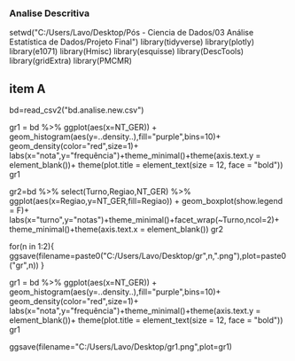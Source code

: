 ### Analise Descritiva

setwd("C:/Users/Lavo/Desktop/Pós - Ciencia de Dados/03 Análise Estatística de Dados/Projeto Final")
library(tidyverse)
library(plotly)
library(e1071)
library(Hmisc)
library(esquisse)
library(DescTools)
library(gridExtra)
library(PMCMR)

## item A

bd=read_csv2("bd.analise.new.csv")

gr1 = bd %>% ggplot(aes(x=NT_GER)) + 
  geom_histogram(aes(y=..density..),fill="purple",bins=10)+
  geom_density(color="red",size=1)+
  labs(x="nota",y="frequência")+theme_minimal()+theme(axis.text.y = element_blank())+
  theme(plot.title = element_text(size = 12, face = "bold"))
gr1

gr2=bd %>% select(Turno,Regiao,NT_GER) %>% 
  ggplot(aes(x=Regiao,y=NT_GER,fill=Regiao)) + geom_boxplot(show.legend = F)+
  labs(x="turno",y="notas")+theme_minimal()+facet_wrap(~Turno,ncol=2)+
  theme_minimal()+theme(axis.text.x = element_blank())
gr2

for(n in 1:2){
  ggsave(filename=paste0("C:/Users/Lavo/Desktop/gr",n,".png"),plot=paste0("gr",n))
}

gr1 = bd %>% ggplot(aes(x=NT_GER)) + 
  geom_histogram(aes(y=..density..),fill="purple",bins=10)+
  geom_density(color="red",size=1)+
  labs(x="nota",y="frequência")+theme_minimal()+theme(axis.text.y = element_blank())+
  theme(plot.title = element_text(size = 12, face = "bold"))
gr1

ggsave(filename="C:/Users/Lavo/Desktop/gr1.png",plot=gr1)


       